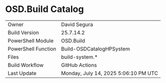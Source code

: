 ﻿# OSD.Build Catalog

| | |
|-|-|
| Owner | David Segura |
| Build Version | 25.7.14.2 |
| PowerShell Module | OSD.Build |
| PowerShell Function | Build-OSDCatalogHPSystem |
| Files | build-system.* |
| Build Workflow | GitHub Actions |
| Last Update | Monday, July 14, 2025 5:06:10 PM UTC |
